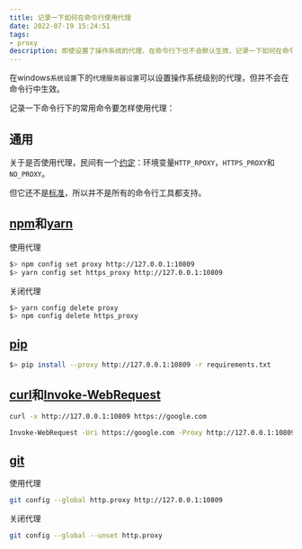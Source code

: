 ```yaml
---
title: 记录一下如何在命令行使用代理
date: 2022-07-19 15:24:51
tags:
- proxy
description: 即使设置了操作系统的代理，在命令行下也不会默认生效，记录一下如何在命令行使用代理。
---
```

在windows`系统设置`下的`代理服务器设置`可以设置操作系统级别的代理，但并不会在命令行中生效。

记录一下命令行下的常用命令要怎样使用代理：

## 通用

关于是否使用代理，民间有一个[约定](https://wiki.archlinux.org/index.php?title=Proxy_server&oldid=596484#Environment_variables)：环境变量`HTTP_RPOXY`，`HTTPS_PROXY`和`NO_PROXY`。

但它还不是[标准](https://about.gitlab.com/blog/2021/01/27/we-need-to-talk-no-proxy/)，所以并不是所有的命令行工具都支持。

## [npm](https://docs.npmjs.com/cli/v8/using-npm/config#proxy)和[yarn](https://classic.yarnpkg.com/en/docs/cli/config)

使用代理
```bash
$> npm config set proxy http://127.0.0.1:10809
$> yarn config set https_proxy http://127.0.0.1:10809
```

关闭代理
```bash
$> yarn config delete proxy
$> npm config delete https_proxy
```

## [pip](https://pip.pypa.io/en/stable/user_guide/#using-a-proxy-server)

```bash
$> pip install --proxy http://127.0.0.1:10809 -r requirements.txt
```

## [curl](https://linux.die.net/man/1/curl)和[Invoke-WebRequest](https://docs.microsoft.com/en-us/powershell/module/microsoft.powershell.utility/invoke-webrequest?view=powershell-7.2)

```bash
curl -x http://127.0.0.1:10809 https://google.com

Invoke-WebRequest -Uri https://google.com -Proxy http://127.0.0.1:10809
```

## [git](https://git-scm.com/docs/git-config)

使用代理
```bash
git config --global http.proxy http://127.0.0.1:10809
```

关闭代理
```bash
git config --global --unset http.proxy
```
